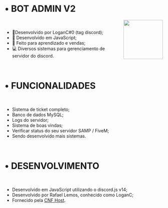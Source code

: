 <h1>• BOT ADMIN V2</h1>
<img src="https://cdn.discordapp.com/attachments/1104926510298710026/1209892505131294720/istockphoto-1359585151-612x612-removebg-preview.png?ex=65e89333&is=65d61e33&hm=6e04ee3ce0852d4fcb7ccc01daad9f1e2f09e07fefeae12385ce6dcb8995c68e&size=2048" width="125px" align="right">

<br>

- 👤Desenvolvido por LoganC#0 (tag discord);
- 📖 Desenvolvido em JavaScript;
- 📕 Feito para aprendizado e vendas;
- 💻 Diversos sistemas para gerenciamento de servidor do discord.

<br>

<h1>• FUNCIONALIDADES</h1>

<br>

- Sistema de ticket completo;
- Banco de dados MySQL;
- Logs do servidor;
- Sistema de boas vindas;
- Verificar status do seu servidor SAMP / FiveM;
- Sendo desenvolvido mais sistemas.

<br>

<h1>• DESENVOLVIMENTO</h1>

<br>

- Desenvolvido em JavaScript utilizando o discord.js v14;
- Desenvolvido por Rafael Lemos, conhecido como LoganC;
- Fornecido pela [CNF Host](https://discord.gg/cnfhost).